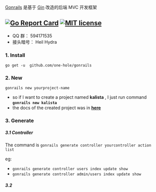 [Gonrails](https://github.com/one-hole/gonrails) 是基于 [Gin](https://github.com/gin-gonic/gin) 改造的后端 MVC 开发框架

[![Go Report Card](https://goreportcard.com/badge/github.com/one-hole/kalista)](https://goreportcard.com/report/github.com/one-hole/kalista)
[![MIT license](http://img.shields.io/badge/license-MIT-brightgreen.svg)](http://opensource.org/licenses/MIT)
--------

* QQ 群： 594171535
* 接头暗号： Heil Hydra

### 1. Install

`go get -u  github.com/one-hole/gonrails`

### 2. New

`gonrails new yourproject-name`


 * so if I want to create a project named __kalista__ , I just run command __`gonrails new kalista`__
 * the docs of the created project was in __[here](https://github.com/one-hole/gonrails)__

### 3. Generate

##### 3.1 Controller

 The command is `gonrails generate controller yourcontroller action list`

 eg:
  * `gonrails generate controller users index update show`
  * `gonrails generate controller admin/users index update show`

##### 3.2
